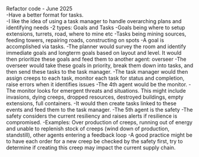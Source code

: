 Refactor code - June 2025  
-Have a better format for tasks.  
-I like the idea of using a task manager to handle overarching plans and identifying needs
-2 types: Goals and Tasks
-Goals being where to setup extensions, turrets, road, where to mine etc
-Tasks being mining sources, feeding towers, repairing roads, constructing on spots
-A goal is accomplished via tasks.
-The planner would survey the room and identify immediate goals and longterm goals based on layout and level. It would then prioritize these goals and feed them to another agent: overseer
-The overseer would take these goals in priority, break them down into tasks, and then send these tasks to the task manager.
-The task manager would then assign creeps to each task, monitor each task for status and completion, raise errors when it identifies issues
-The 4th agent would be the monitor. 
-The monitor looks for emergent threats and situations. This might include invasions, dying creeps, dropped resources, destroyed buildings, empty extensions, full containers.
-It would then create tasks linked to these events and feed them to the task manager.
-The 5th agent is the safety
-The safety considers the current resiliency and raises alerts if resilience is compromised.
-Examples: Over production of creeps, running out of energy and unable to replenish stock of creeps (wind down of production, standstill), other agents entering a feedback loop
-A good practice might be to have each order for a new creep be checked by the safety first, try to determine if creating this creep may impact the current supply chain.
